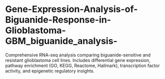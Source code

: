 # Gene-Expression-Analysis-of-Biguanide-Response-in-Glioblastoma-GBM_biguanide_analysis-
Comprehensive RNA-seq analysis comparing biguanide-sensitive and resistant glioblastoma cell lines. Includes differential gene expression, pathway enrichment (GO, KEGG, Reactome, Hallmark), transcription factor activity, and epigenetic regulatory insights.
